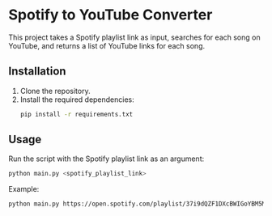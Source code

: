 # Spotify to YouTube Converter

This project takes a Spotify playlist link as input, searches for each song on YouTube, and returns a list of YouTube links for each song.

## Installation

1.  Clone the repository.
2.  Install the required dependencies:
    ```bash
    pip install -r requirements.txt
    ```

## Usage

Run the script with the Spotify playlist link as an argument:

```bash
python main.py <spotify_playlist_link>
```

Example:

```bash
python main.py https://open.spotify.com/playlist/37i9dQZF1DXcBWIGoYBM5M
```
